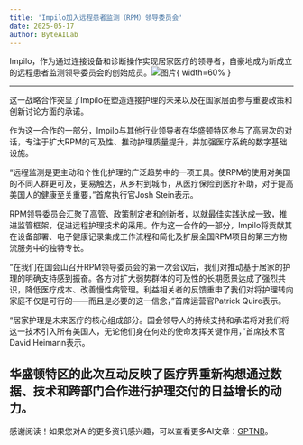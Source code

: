 ```yaml
---
title: 'Impilo加入远程患者监测（RPM）领导委员会'
date: 2025-05-17
author: ByteAILab
---
```


Impilo，作为通过连接设备和诊断操作实现居家医疗的领导者，自豪地成为新成立的远程患者监测领导委员会的创始成员。![图片](https://ai-techpark.com/wp-content/uploads/Impilo-1.jpg){ width=60% }

---
这一战略合作突显了Impilo在塑造连接护理的未来以及在国家层面参与重要政策和创新讨论方面的承诺。

作为这一合作的一部分，Impilo与其他行业领导者在华盛顿特区参与了高层次的对话，专注于扩大RPM的可及性、推动护理质量提升，并加强医疗系统的数字基础设施。

“远程监测是更主动和个性化护理的广泛趋势中的一项工具。使RPM的使用对美国的不同人群更可及，更易触达，从乡村到城市，从医疗保险到医疗补助，对于提高美国人的健康至关重要，”首席执行官Josh Stein表示。

RPM领导委员会汇聚了高管、政策制定者和创新者，以就最佳实践达成一致，推进监管框架，促进远程护理技术的采用。作为这一合作的一部分，Impilo将贡献其在设备部署、电子健康记录集成工作流程和简化及扩展全国RPM项目的第三方物流服务中的独特专长。

“在我们在国会山召开RPM领导委员会的第一次会议后，我们对推动基于居家的护理的明确支持感到振奋。各方对扩大弱势群体的可及性的长期愿景达成了强烈共识，降低医疗成本、改善慢性病管理。利益相关者的反馈重申了我们对将护理转向家庭不仅是可行的——而且是必要的这一信念，”首席运营官Patrick Quire表示。

“居家护理是未来医疗的核心组成部分。国会领导人的持续支持和承诺将对我们将这一技术引入所有美国人，无论他们身在何处的使命发挥关键作用，”首席技术官David Heimann表示。

华盛顿特区的此次互动反映了医疗界重新构想通过数据、技术和跨部门合作进行护理交付的日益增长的动力。
---
感谢阅读！如果您对AI的更多资讯感兴趣，可以查看更多AI文章：[GPTNB](https://gptnb.com)。